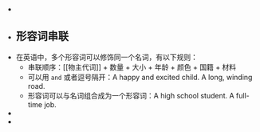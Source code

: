 -
- ## 形容词串联
- 在英语中，多个形容词可以修饰同一个名词，有以下规则：
	- 串联顺序：[[物主代词]] + 数量 + 大小 + 年龄 + 颜色 + 国籍 + 材料
	- 可以用 `and` 或者逗号隔开：A happy and excited child. A long, winding road.
	- 形容词可以与名词组合成为一个形容词：A high school student. A full-time job.
-
-